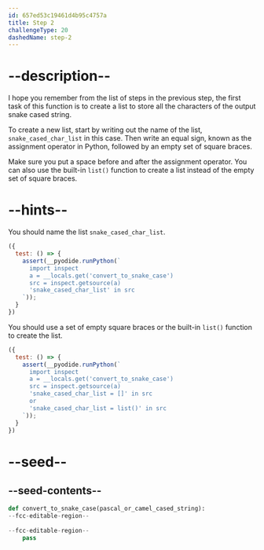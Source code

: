 ```yaml
---
id: 657ed53c19461d4b95c4757a
title: Step 2
challengeType: 20
dashedName: step-2
---
```


# --description--

I hope you remember from the list of steps in the previous step, the first task of this function is to create a list to store all the characters of the output snake cased string.

To create a new list, start by writing out the name of the list, `snake_cased_char_list` in this case. Then write an equal sign, known as the assignment operator in Python, followed by an empty set of square braces.

Make sure you put a space before and after the assignment operator. You can also use the built-in `list()` function to create a list instead of the empty set of square braces.

# --hints--

You should name the list `snake_cased_char_list`.

```js
({
  test: () => {
    assert(__pyodide.runPython(`
      import inspect
      a = __locals.get('convert_to_snake_case')
      src = inspect.getsource(a)
      'snake_cased_char_list' in src
    `));
  }
})
```

You should use a set of empty square braces or the built-in `list()` function to create the list.

```js
({
  test: () => {
    assert(__pyodide.runPython(`
      import inspect
      a = __locals.get('convert_to_snake_case')
      src = inspect.getsource(a)
      'snake_cased_char_list = []' in src
      or
      'snake_cased_char_list = list()' in src
    `));
  }
})
```

# --seed--

## --seed-contents--

```py
def convert_to_snake_case(pascal_or_camel_cased_string):
--fcc-editable-region--
    
--fcc-editable-region--
    pass
```
